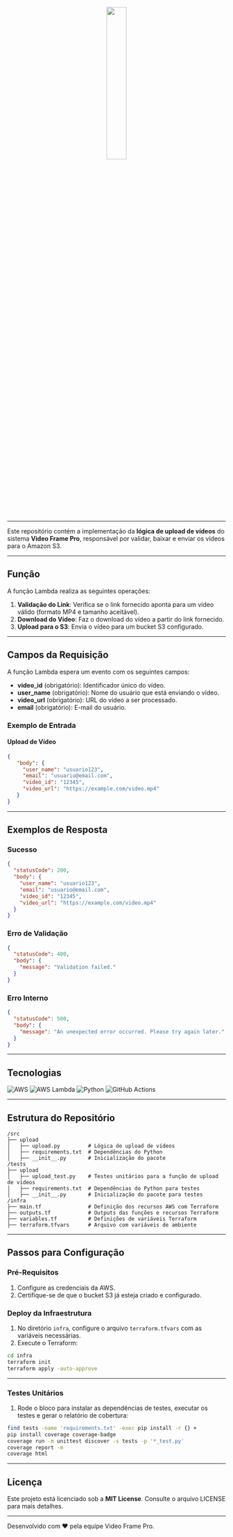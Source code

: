 <p align="center">
  <img src="https://i.ibb.co/zs1zcs3/Video-Frame.png" width="30%" />
</p>

---

Este repositório contém a implementação da **lógica de upload de vídeos** do sistema **Video Frame Pro**, responsável por validar, baixar e enviar os vídeos para o Amazon S3.

---

## Função

A função Lambda realiza as seguintes operações:

1. **Validação do Link**: Verifica se o link fornecido aponta para um vídeo válido (formato MP4 e tamanho aceitável).
2. **Download do Vídeo**: Faz o download do vídeo a partir do link fornecido.
3. **Upload para o S3**: Envia o vídeo para um bucket S3 configurado.

---

## Campos da Requisição

A função Lambda espera um evento com os seguintes campos:

- **video_id** (obrigatório): Identificador único do vídeo.
- **user_name** (obrigatório): Nome do usuário que está enviando o vídeo.
- **video_url** (obrigatório): URL do vídeo a ser processado.
- **email** (obrigatório): E-mail do usuário.

### Exemplo de Entrada

#### Upload de Vídeo

```json
{
   "body": {
     "user_name": "usuario123",
     "email": "usuario@email.com",
     "video_id": "12345",
     "video_url": "https://example.com/video.mp4"
   }
}
```

---

## Exemplos de Resposta

### Sucesso

```json
{
  "statusCode": 200,
  "body": {
    "user_name": "usuario123",
    "email": "usuario@email.com",
    "video_id": "12345",
    "video_url": "https://example.com/video.mp4"
  } 
}
```

### Erro de Validação

```json
{
  "statusCode": 400,
  "body": {
    "message": "Validation failed."
  }
}
```

### Erro Interno

```json
{
  "statusCode": 500,
  "body": {
    "message": "An unexpected error occurred. Please try again later."
  }
}
```

---

## Tecnologias

<p>
  <img src="https://img.shields.io/badge/AWS-232F3E?logo=amazonaws&logoColor=white" alt="AWS" />
  <img src="https://img.shields.io/badge/AWS_Lambda-4B5A2F?logo=aws-lambda&logoColor=white" alt="AWS Lambda" />
  <img src="https://img.shields.io/badge/Python-3776AB?logo=python&logoColor=white" alt="Python" />
  <img src="https://img.shields.io/badge/GitHub-ACTION-2088FF?logo=github-actions&logoColor=white" alt="GitHub Actions" />
</p>

---

## Estrutura do Repositório

```
/src
├── upload
│   ├── upload.py         # Lógica de upload de vídeos
│   ├── requirements.txt  # Dependências do Python
│   ├── __init__.py       # Inicialização do pacote
/tests
├── upload
│   ├── upload_test.py    # Testes unitários para a função de upload de vídeos
│   ├── requirements.txt  # Dependências do Python para testes
│   ├── __init__.py       # Inicialização do pacote para testes
/infra
├── main.tf               # Definição dos recursos AWS com Terraform
├── outputs.tf            # Outputs das funções e recursos Terraform
├── variables.tf          # Definições de variáveis Terraform
├── terraform.tfvars      # Arquivo com variáveis de ambiente
```

---

## Passos para Configuração

### Pré-Requisitos

1. Configure as credenciais da AWS.
2. Certifique-se de que o bucket S3 já esteja criado e configurado.

### Deploy da Infraestrutura

1. No diretório `infra`, configure o arquivo `terraform.tfvars` com as variáveis necessárias.
2. Execute o Terraform:

```bash
cd infra
terraform init
terraform apply -auto-approve
```

---

### Testes Unitários

1. Rode o bloco para instalar as dependências de testes, executar os testes e gerar o relatório de cobertura:

```sh
find tests -name 'requirements.txt' -exec pip install -r {} +
pip install coverage coverage-badge
coverage run -m unittest discover -s tests -p '*_test.py'
coverage report -m
coverage html
```

---

## Licença

Este projeto está licenciado sob a **MIT License**. Consulte o arquivo LICENSE para mais detalhes.

---

Desenvolvido com ❤️ pela equipe Video Frame Pro.
